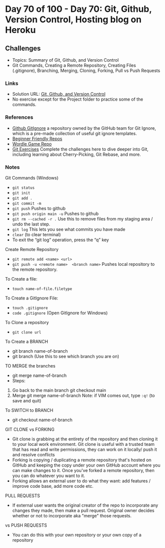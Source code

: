 # Day 70 of 100 - Day 70: Git, Github, Version Control, Hosting blog on Heroku

## Challenges

- Topics: Summary of Git, Github, and Version Control 
- Git Commands, Creating a Remote Repository, Creating Files (.gitignore), Branching, Merging, Cloning, Forking, Pull vs Push Requests

### Links

- Solution URL: [Git, Github, and Version Control](https://github.com/Mikerniker/100_Days_of_Python/tree/main/Day70)
- No exercise except for the Project folder to practice some of the commands.

### References
- [Github GitIgnore](github.com/gitHub/gitignore) a repository owned by the GitHub team for Git Ignore, which is a pre-made collection of useful git ignore templates.
- [Beginner Friendly Repos](https://github.com/MunGell/awesome-for-beginners)
- [Wordle Game Repo](https://github.com/ritik48/Wordle-Game)
- [Git Exercises](https://learngitbranching.js.org/) Complete the challenges here to dive deeper into Git, including learning about Cherry-Picking, Git Rebase, and more. 

### Notes
Git Commands (Windows)
- ```git status```
- ```git init```
- ```git add .```
- ```git commit -m```
- ```git push```  Pushes to github
- ```git push origin main -u```  Pushes to github
- ```git rm --cached -r .```  Use this to remove files from my staging area / undo the last step. 
- ```git log```  This lets you see what commits you have made
- ```clear``` (to clear terminal)
- To exit the “git log” operation, press the “q” key

Create Remote Repository
- ```git remote add <name> <url>```
- ```git push -u <remote name>  <branch name>```  Pushes local repository to the remote repository. 

To Create a file:
- ```touch name-of-file.filetype```

To Create a GitIgnore File:
- ```touch .gitignore```
- ```code .gitignore```  (Open GitIgnore for Windows)

To Clone a repository
  - ```git clone url```

To Create a BRANCH
- git branch name-of-branch
- git branch (Use this to see which branch you are on)

TO MERGE the branches
- git merge name-of-branch
- Steps:
1. Go back to the main branch
git checkout main
2. Merge
git merge name-of-branch
Note: if VIM comes out, type ```:q!```  (to save and quit)

To SWITCH to BRANCH
- git checkout name-of-branch

GIT CLONE vs FORKING
- Git clone is  grabbing at the entirety of the repository and then cloning it to your local work environment. Git clone is useful with a trusted team that has read and write permissions, they can work on it locally/ push it and resolve conflicts 
- Forking is copying / duplicating a remote repository that's hosted on GitHub and keeping the copy under your own GitHub account where you can make changes to it. Once you've forked a remote repository, then you can do whatever you want to it.
- Forking allows an external user to do what they want: add features / improve code base, add more code etc.

PULL REQUESTS
- If external user wants the original creator of the repo to incorporate any changes they made, then make a pull request. Original owner decides whether or not to incorporate aka "merge" those requests.

vs PUSH REQUESTS
- You can do this with your own repository or your own copy of a repository

